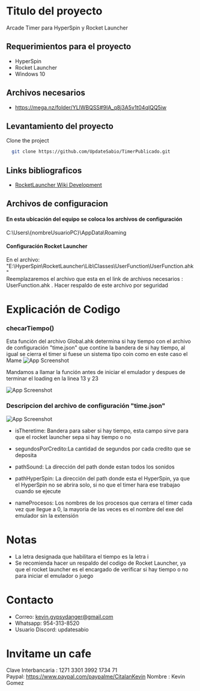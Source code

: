 
# Titulo del proyecto

Arcade Timer para HyperSpin y Rocket Launcher



## Requerimientos para el proyecto
* HyperSpin
* Rocket Launcher
* Windows 10
## Archivos necesarios
- https://mega.nz/folder/YLlWBQSS#9IA_q8j3A5v1t04qIQQ5iw

## Levantamiento del proyecto

Clone the project

```bash
  git clone https://github.com/UpdateSabio/TimerPublicado.git
```

## Links bibliograficos

 - [RocketLauncher Wiki Development](https://www.rlauncher.com/wiki/index.php/Development)


## Archivos de configuracion
#### En esta ubicación del equipo se coloca los archivos de configuración
C:\Users\\{nombreUsuarioPC}\AppData\Roaming

#### Configuración Rocket Launcher
En el archivo: "E:\HyperSpin\RocketLauncher\Lib\Classes\UserFunction\UserFunction.ahk"  
Reemplazaremos el archivo que esta en el link de archivos necesarios : UserFunction.ahk . Hacer respaldo de este archivo por seguridad




# Explicación de Codigo
### checarTiempo()
Esta función del archivo Global.ahk determina si hay tiempo con el archivo de configuración "time.json" que contine la bandera de si hay tiempo, al igual se cierra el timer si fuese un sistema tipo coin como en este caso el Mame
![App Screenshot](https://firebasestorage.googleapis.com/v0/b/portfoliowebsite-6adbe.appspot.com/o/Arcade%20Timer%20Proyect%2FCodigo%20ahk.png?alt=media&token=9f86135e-7093-4830-a8a2-bde5c21dd67f)

Mandamos a llamar la función antes de iniciar el emulador y despues de terminar el loading en la linea 13 y 23

![App Screenshot](https://firebasestorage.googleapis.com/v0/b/portfoliowebsite-6adbe.appspot.com/o/Arcade%20Timer%20Proyect%2FInicio%20sistema.png?alt=media&token=5afe6747-8199-4472-8041-b285636c5136)


### Descripcion del archivo de configuración "time.json"

![App Screenshot](https://firebasestorage.googleapis.com/v0/b/portfoliowebsite-6adbe.appspot.com/o/Arcade%20Timer%20Proyect%2FConfiguracion%20timer.png?alt=media&token=14518318-68a6-434f-972f-c870d3fbd419)



* isTheretime: Bandera para saber si hay tiempo, esta campo sirve para que el rocket launcher sepa si hay tiempo o no

* segundosPorCredito:La cantidad de segundos por cada credito que se deposita

* pathSound: La dirección del path donde estan todos los sonidos

* pathHyperSpin: La dirección del path donde esta el HyperSpin, ya que el HyperSpin no se abrira solo, si no que el timer hara ese trabajao cuando se ejecute

* nameProcesos: Los nombres de los procesos que cerrara el timer cada vez que llegue a 0, la mayoria de las veces es el nombre del exe del emulador sin la extensión


# Notas
* La letra designada que habilitara el tiempo es la letra i
* Se recomienda hacer un respaldo del codigo de Rocket Launcher, ya que el rocket launcher es el encargado de verificar si hay tiempo o no para iniciar el emulador o juego
# Contacto
* Correo: kevin.gypsydanger@gmail.com
* Whatsapp: 954-313-8520
* Usuario Discord: updatesabio

# Invitame un cafe
Clave Interbancaria : 1271 3301 3992 1734 71  
Paypal: https://www.paypal.com/paypalme/CitalanKevin 
Nombre : Kevin Gomez

